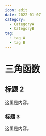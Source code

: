 ```yaml
---
icon: edit
date: 2022-01-07
category:
  - CategoryA
  - CategoryB
tag:
  - tag A
  - tag B
---
```


# 三角函数

## 标题 2

这里是内容。

### 标题 3

这里是内容。
